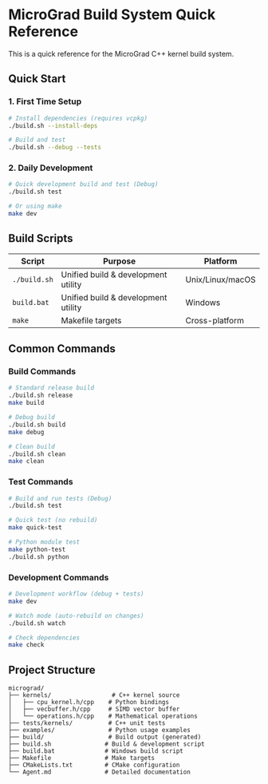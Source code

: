 # MicroGrad Build System Quick Reference

This is a quick reference for the MicroGrad C++ kernel build system.

## Quick Start

### 1. First Time Setup

```bash
# Install dependencies (requires vcpkg)
./build.sh --install-deps

# Build and test
./build.sh --debug --tests
```

### 2. Daily Development

```bash
# Quick development build and test (Debug)
./build.sh test

# Or using make
make dev
```

## Build Scripts

| Script       | Purpose                             | Platform         |
| ------------ | ----------------------------------- | ---------------- |
| `./build.sh` | Unified build & development utility | Unix/Linux/macOS |
| `build.bat`  | Unified build & development utility | Windows          |
| `make`       | Makefile targets                    | Cross-platform   |

## Common Commands

### Build Commands

```bash
# Standard release build
./build.sh release
make build

# Debug build
./build.sh build
make debug

# Clean build
./build.sh clean
make clean
```

### Test Commands

```bash
# Build and run tests (Debug)
./build.sh test

# Quick test (no rebuild)
make quick-test

# Python module test
make python-test
./build.sh python
```

### Development Commands

```bash
# Development workflow (debug + tests)
make dev

# Watch mode (auto-rebuild on changes)
./build.sh watch

# Check dependencies
make check
```

## Project Structure

```
micrograd/
├── kernels/                 # C++ kernel source
│   ├── cpu_kernel.h/cpp    # Python bindings
│   ├── vecbuffer.h/cpp     # SIMD vector buffer
│   └── operations.h/cpp    # Mathematical operations
├── tests/kernels/          # C++ unit tests
├── examples/               # Python usage examples
├── build/                  # Build output (generated)
├── build.sh               # Build & development script
├── build.bat              # Windows build script
├── Makefile               # Make targets
├── CMakeLists.txt         # CMake configuration
└── Agent.md               # Detailed documentation
```
